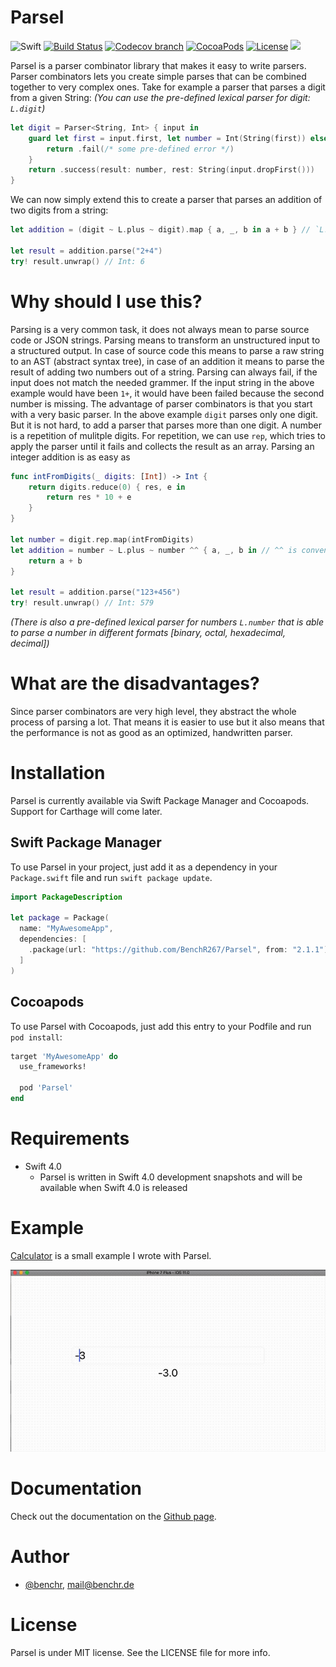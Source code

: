 # Parsel 
![Swift](https://img.shields.io/badge/Swift-4.0-orange.svg) [![Build Status](https://travis-ci.org/BenchR267/Parsel.svg?branch=master)](https://travis-ci.org/BenchR267/Parsel) [![Codecov branch](https://img.shields.io/codecov/c/github/BenchR267/Parsel/master.svg)](https://codecov.io/github/BenchR267/Parsel) [![CocoaPods](https://img.shields.io/cocoapods/v/parsel.svg)]() [![License](http://img.shields.io/badge/license-MIT-lightgrey.svg?style=flat)](http://mit-license.org) [![](https://img.shields.io/badge/documentation-available-brightgreen.svg)](https://benchr267.github.io/parsel/)

Parsel is a parser combinator library that makes it easy to write parsers. Parser combinators lets you create simple parses that can be combined together to very complex ones. Take for example a parser that parses a digit from a given String: _(You can use the pre-defined lexical parser for digit: `L.digit`)_

```Swift
let digit = Parser<String, Int> { input in
    guard let first = input.first, let number = Int(String(first)) else {
        return .fail(/* some pre-defined error */)
    }
    return .success(result: number, rest: String(input.dropFirst()))
}
```

We can now simply extend this to create a parser that parses an addition of two digits from a string:

```Swift
let addition = (digit ~ L.plus ~ digit).map { a, _, b in a + b } // `L.plus` is a predefined parser that parses the `+` sign

let result = addition.parse("2+4")
try! result.unwrap() // Int: 6
```

# Why should I use this?

Parsing is a very common task, it does not always mean to parse source code or JSON strings. Parsing means to transform an unstructured input to a structured output. In case of source code this means to parse a raw string to an AST (abstract syntax tree), in case of an addition it means to parse the result of adding two numbers out of a string.
Parsing can always fail, if the input does not match the needed grammer. If the input string in the above example would have been `1+`, it would have been failed because the second number is missing.
The advantage of parser combinators is that you start with a very basic parser. In the above example `digit` parses only one digit. But it is not hard, to add a parser that parses more than one digit. A number is a repetition of mulitple digits. For repetition, we can use `rep`, which tries to apply the parser until it fails and collects the result as an array.
Parsing an integer addition is as easy as

```Swift
func intFromDigits(_ digits: [Int]) -> Int {
    return digits.reduce(0) { res, e in    
        return res * 10 + e
    }
}

let number = digit.rep.map(intFromDigits)
let addition = number ~ L.plus ~ number ^^ { a, _, b in // ^^ is convenience for map
    return a + b
}

let result = addition.parse("123+456")
try! result.unwrap() // Int: 579
```

_(There is also a pre-defined lexical parser for numbers `L.number` that is able to parse a number in different formats [binary, octal, hexadecimal, decimal])_

# What are the disadvantages?

Since parser combinators are very high level, they abstract the whole process of parsing a lot. That means it is easier to use but it also means that the performance is not as good as an optimized, handwritten parser.

# Installation

Parsel is currently available via Swift Package Manager and Cocoapods. Support for Carthage will come later.

## Swift Package Manager

To use Parsel in your project, just add it as a dependency in your `Package.swift` file and run `swift package update`.

```Swift
import PackageDescription

let package = Package(
  name: "MyAwesomeApp",
  dependencies: [
    .package(url: "https://github.com/BenchR267/Parsel", from: "2.1.1")
  ]
)
```

## Cocoapods

To use Parsel with Cocoapods, just add this entry to your Podfile and run `pod install`:

```Ruby
target 'MyAwesomeApp' do
  use_frameworks!

  pod 'Parsel'
end
```

# Requirements

* Swift 4.0
    * Parsel is written in Swift 4.0 development snapshots and will be available when Swift 4.0 is released

# Example

[Calculator](https://github.com/BenchR267/Calculator) is a small example I wrote with Parsel.

![Calculator_GIF](https://github.com/BenchR267/Calculator/raw/master/doc/img/Calculator.gif)

# Documentation

Check out the documentation on the [Github page](https://benchr267.github.io/Parsel/).

# Author

* [@benchr](https://twitter.com/benchr), mail@benchr.de

# License

Parsel is under MIT license. See the LICENSE file for more info.
